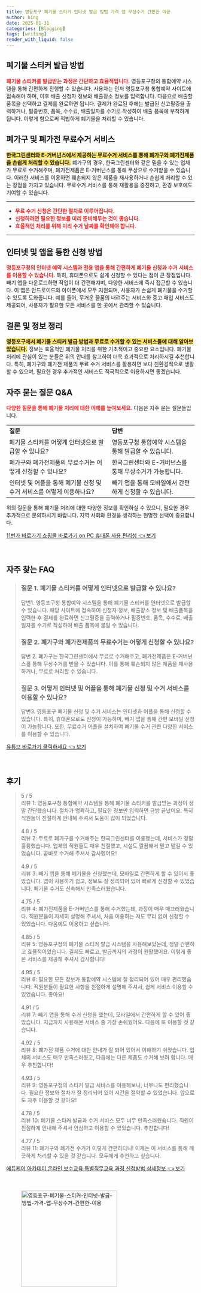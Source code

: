 ```yaml
---
title: 영등포구 폐기물 스티커 인터넷 발급 방법 가격 앱 무상수거 간편한 이용
author: bing
date: 2025-01-31
categories: [Blogging]
tags: [writing]
render_with_liquid: false
---
```



<h2 id='폐기물 스티커 발급 방법'>폐기물 스티커 발급 방법</h2>

<p><b><span style="color: #ee2323;">폐기물 스티커를 발급받는 과정은 간단하고 효율적입니다.</span></b> 영등포구청의 통합예약 시스템을 통해 간편하게 진행할 수 있습니다. 사용자는 먼저 영등포구청 통합예약 사이트에 접속해야 하며, 이후 배출 신청자 정보와 배출장소 정보를 입력합니다. 다음으로 배출할 품목을 선택하고 결제를 완료하면 됩니다. 결제가 완료된 후에는 발급된 신고필증을 출력하거나, 필증번호, 품목, 수수료, 배출일자를 수기로 작성하여 배출 품목에 부착하게 됩니다. 이렇게 함으로써 적법하게 폐기물을 처리할 수 있습니다.</p>

<h2 id='폐가구 및 폐가전 무료수거 서비스'>폐가구 및 폐가전 무료수거 서비스</h2>

<p><b><span style="background-color: #ffe066;">한국그린센터와 E-거버넌스에서 제공하는 무료수거 서비스를 통해 폐가구와 폐가전제품을 손쉽게 처리할 수 있습니다.</span></b> 폐가구의 경우, 한국그린센터와 같은 믿을 수 있는 업체가 무료로 수거해주며, 폐가전제품은 E-거버넌스를 통해 무상으로 수거받을 수 있습니다. 이러한 서비스를 이용하면 훼손되지 않은 제품을 재사용하거나 손쉽게 처리할 수 있는 장점을 가지고 있습니다. 무료수거 서비스를 통해 재활용을 증진하고, 환경 보호에도 기여할 수 있습니다.</p>

<hr />

<ul>
    <li><b><span style="color: #ee2323;">무료 수거 신청은 간단한 절차로 이루어집니다.</span></b></li>
    <li><b><span style="color: #ee2323;">신청하려면 필요한 정보를 미리 준비해두는 것이 좋습니다.</span></b></li>
    <li><b><span style="color: #ee2323;">효율적인 처리를 위해 미리 수거 날짜를 확인해야 합니다.</span></b></li>
</ul>

<hr />

<h2 id='인터넷 및 앱을 통한 신청 방법'>인터넷 및 앱을 통한 신청 방법</h2>

<p><b><span style="color: #ee2323;">영등포구청의 인터넷 예약 시스템과 전용 앱을 통해 간편하게 폐기물 신청과 수거 서비스를 이용할 수 있습니다.</span></b> 특히, 휴대폰으로도 쉽게 신청할 수 있다는 점이 큰 장점입니다. 빼기 앱을 다운로드하면 작업이 더 간편해지며, 다양한 서비스에 즉시 접근할 수 있습니다. 이 앱은 안드로이드와 아이폰에서 모두 지원되며, 사용자가 손쉽게 폐기물을 수거할 수 있도록 도와줍니다. 예를 들어, 무거운 물품의 내려주는 서비스와 중고 매입 서비스도 제공되어, 사용자가 필요한 모든 서비스를 한 곳에서 관리할 수 있습니다.</p>

<h2 id='결론 및 정보 정리'>결론 및 정보 정리</h2>

<p><b><span style="background-color: #ffe066;">영등포구에서 폐기물 스티커 발급 방법과 무료로 수거할 수 있는 서비스들에 대해 알아보았습니다.</span></b> 정보는 효율적인 폐기물 처리를 위한 기초적이고 중요한 요소입니다. 폐기물 처리에 관심이 있는 분들은 위의 안내를 참고하여 더욱 효과적으로 처리하시길 추천합니다. 특히, 폐가구와 폐가전 제품의 무료 수거 서비스를 활용하면 보다 친환경적으로 생활할 수 있으며, 필요한 경우 추가적인 서비스도 적극적으로 이용하시면 좋겠습니다.</p>

<h2 id='자주 묻는 질문 Q&A'>자주 묻는 질문 Q&A</h2>

<p><b><span style="color: #ee2323;">다양한 질문을 통해 폐기물 처리에 대한 이해를 높여보세요.</span></b> 다음은 자주 묻는 질문들입니다.</p>

<table>
    <tr>
        <td><b>질문</b></td>
        <td><b>답변</b></td>
    </tr>
    <tr>
        <td>폐기물 스티커를 어떻게 인터넷으로 발급할 수 있나요?</td>
        <td>영등포구청 통합예약 시스템을 통해 발급할 수 있습니다.</td>
    </tr>
    <tr>
        <td>폐가구와 폐가전제품의 무료수거는 어떻게 신청할 수 있나요?</td>
        <td>한국그린센터와 E-거버넌스를 통해 무상수거가 가능합니다.</td>
    </tr>
    <tr>
        <td>인터넷 및 어플을 통해 폐기물 신청 및 수거 서비스를 어떻게 이용하나요?</td>
        <td>빼기 앱을 통해 모바일에서 간편하게 신청할 수 있습니다.</td>
    </tr>
</table>

<p>위의 질문을 통해 폐기물 처리에 대한 다양한 정보를 확인하실 수 있으니, 필요한 경우 추가적으로 문의하시기 바랍니다. 지역 사회와 환경을 생각하는 현명한 선택이 중요합니다.</p>


<p><a class="click-button" title="11번가 바로가기 쇼핑몰 바로가기 on PC 휴대폰 사용 편리성" href="https://purplelist.github.io/posts/11%EB%B2%88%EA%B0%80-%EB%B0%94%EB%A1%9C%EA%B0%80%EA%B8%B0-%EC%87%BC%ED%95%91%EB%AA%B0-%EB%B0%94%EB%A1%9C%EA%B0%80%EA%B8%B0-on-PC-%ED%9C%B4%EB%8C%80%ED%8F%B0-%EC%82%AC%EC%9A%A9-%ED%8E%B8%EB%A6%AC%EC%84%B1/" rel="dofollow">11번가 바로가기 쇼핑몰 바로가기 on PC 휴대폰 사용 편리성 👈 보기</a></p><br>
<h2 id='자주_찾는_FAQ'>자주 찾는 FAQ</h2>
<div itemscope="" itemtype="https://schema.org/FAQPage"> 
<blockquote> 
<div itemscope="" itemprop="mainEntity" itemtype="https://schema.org/Question"> 
<h3 itemprop="name">질문 1. 폐기물 스티커를 어떻게 인터넷으로 발급할 수 있나요?</h3> 
<div itemscope="" itemprop="acceptedAnswer" itemtype="https://schema.org/Answer"> 
<span itemprop="text"> 
<p>답변1. 영등포구청 통합예약 시스템을 통해 폐기물 스티커를 인터넷으로 발급할 수 있습니다. 해당 사이트에 접속하여 신청자 정보, 배출장소 정보 및 배출품목을 입력한 후 결제를 완료하면 신고필증을 출력하거나 필증번호, 품목, 수수료, 배출일자를 수기로 작성하여 배출 품목에 붙일 수 있습니다.</p> 
</span> 
</div> 
</div> 

<div itemscope="" itemprop="mainEntity" itemtype="https://schema.org/Question"> 
<h3 itemprop="name">질문 2. 폐가구와 폐가전제품의 무료수거는 어떻게 신청할 수 있나요?</h3> 
<div itemscope="" itemprop="acceptedAnswer" itemtype="https://schema.org/Answer"> 
<span itemprop="text"> 
<p>답변 2. 폐가구는 한국그린센터에서 무료로 수거해주고, 폐가전제품은 E-거버넌스를 통해 무상수거를 받을 수 있습니다. 이를 통해 훼손되지 않은 제품을 재사용하거나, 무료로 처리할 수 있습니다.</p> 
</span> 
</div> 
</div> 

<div itemscope="" itemprop="mainEntity" itemtype="https://schema.org/Question"> 
<h3 itemprop="name">질문 3. 어떻게 인터넷 및 어플을 통해 폐기물 신청 및 수거 서비스를 이용할 수 있나요?</h3> 
<div itemscope="" itemprop="acceptedAnswer" itemtype="https://schema.org/Answer"> 
<span itemprop="text"> 
<p>답변3. 영등포구 폐기물 신청 및 수거 서비스는 인터넷과 어플을 통해 신청할 수 있습니다. 특히, 휴대폰으로도 신청이 가능하며, 빼기 앱을 통해 간편 모바일 신청이 가능합니다. 또한, 무료수거 어플을 설치하여 폐기물 수거 관련 다양한 서비스를 이용할 수 있습니다.</p> 
</span> 
</div> 
</div> 

</blockquote> 
</div>
<p><a class="click-button" title="유튜브 바로가기 클릭하세요" href="https://purplelist.github.io/posts/%EC%9C%A0%ED%8A%9C%EB%B8%8C-%EB%B0%94%EB%A1%9C%EA%B0%80%EA%B8%B0-%ED%81%B4%EB%A6%AD%ED%95%98%EC%84%B8%EC%9A%94/" rel="dofollow">유튜브 바로가기 클릭하세요 👈 보기</a></p><br>
<h2 id='후기'>후기</h2>
<div itemscope itemtype="https://schema.org/Product">
  <blockquote>
  <div itemprop="review" itemscope itemtype="https://schema.org/Review">
      <div itemprop="reviewRating" itemscope itemtype="https://schema.org/Rating"> <span itemprop="ratingValue">5</span> / <span itemprop="bestRating">5</span> </div>
      <span itemprop="reviewBody">리뷰 1: 영등포구청 통합예약 시스템을 통해 폐기물 스티커를 발급받는 과정이 정말 간단했습니다. 절차가 명확하고, 필요한 정보만 입력하면 금방 끝났어요. 특히 직원들이 친절하게 안내해 주셔서 도움이 많이 되었습니다.</span>
  </div>
  <br>
  <div itemprop="review" itemscope itemtype="https://schema.org/Review">
      <div itemprop="reviewRating" itemscope itemtype="https://schema.org/Rating"> <span itemprop="ratingValue">4.8</span> / <span itemprop="bestRating">5</span> </div>
      <span itemprop="reviewBody">리뷰 2: 무료로 폐가구를 수거해주는 한국그린센터를 이용했는데, 서비스가 정말 훌륭했습니다. 업체의 직원들도 매우 친절했고, 시설도 깔끔해서 믿고 맡길 수 있었습니다. 곧바로 수거해 주셔서 감사했어요!</span>
  </div>
  <br>
  <div itemprop="review" itemscope itemtype="https://schema.org/Review">
      <div itemprop="reviewRating" itemscope itemtype="https://schema.org/Rating"> <span itemprop="ratingValue">4.9</span> / <span itemprop="bestRating">5</span> </div>
      <span itemprop="reviewBody">리뷰 3: 빼기 앱을 통해 폐기물을 신청했는데, 모바일로 간편하게 할 수 있어서 좋았습니다. 앱이 사용하기 쉽고, 정보도 잘 정리되어 있어 빠르게 신청할 수 있었습니다. 폐기물 수거도 신속해서 만족스러웠습니다.</span>
  </div>
  <br>
  <div itemprop="review" itemscope itemtype="https://schema.org/Review">
      <div itemprop="reviewRating" itemscope itemtype="https://schema.org/Rating"> <span itemprop="ratingValue">4.75</span> / <span itemprop="bestRating">5</span> </div>
      <span itemprop="reviewBody">리뷰 4: 폐가전제품을 E-거버넌스를 통해 수거했는데, 과정이 매우 매끄러웠습니다. 직원분들이 자세히 설명해 주셔서, 처음 이용하는 저도 무리 없이 신청할 수 있었습니다. 다음에도 이용하고 싶습니다.</span>
  </div>
  <br>
  <div itemprop="review" itemscope itemtype="https://schema.org/Review">
      <div itemprop="reviewRating" itemscope itemtype="https://schema.org/Rating"> <span itemprop="ratingValue">4.85</span> / <span itemprop="bestRating">5</span> </div>
      <span itemprop="reviewBody">리뷰 5: 영등포구청의 폐기물 스티커 발급 시스템을 사용해보았는데, 정말 간편하고 효율적이었습니다. 결제도 빠르고, 발급까지의 과정이 원활했어요. 이렇게 좋은 서비스를 제공해 주셔서 감사합니다!</span>
  </div>
  <br>
  <div itemprop="review" itemscope itemtype="https://schema.org/Review">
      <div itemprop="reviewRating" itemscope itemtype="https://schema.org/Rating"> <span itemprop="ratingValue">4.95</span> / <span itemprop="bestRating">5</span> </div>
      <span itemprop="reviewBody">리뷰 6: 필요한 모든 정보가 통합예약 시스템에 잘 정리되어 있어 매우 편리했습니다. 직원분들이 필요한 사항을 친절하게 설명해 주셔서, 쉽게 서비스 이용할 수 있었습니다. 좋아요!</span>
  </div>
  <br>
  <div itemprop="review" itemscope itemtype="https://schema.org/Review">
      <div itemprop="reviewRating" itemscope itemtype="https://schema.org/Rating"> <span itemprop="ratingValue">4.91</span> / <span itemprop="bestRating">5</span> </div>
      <span itemprop="reviewBody">리뷰 7: 빼기 앱을 통해 수거 신청을 했는데, 모바일에서 간편하게 할 수 있어 좋았습니다. 지금까지 사용해본 서비스 중 가장 손쉬웠어요. 다음에 또 이용할 것 같습니다.</span>
  </div>
  <br>
  <div itemprop="review" itemscope itemtype="https://schema.org/Review">
      <div itemprop="reviewRating" itemscope itemtype="https://schema.org/Rating"> <span itemprop="ratingValue">4.92</span> / <span itemprop="bestRating">5</span> </div>
      <span itemprop="reviewBody">리뷰 8: 폐가전 제품 수거에 대한 안내가 잘 되어 있어서 이해하기 쉬웠습니다. 업체의 서비스도 매우 만족스러웠고, 다음에는 다른 제품도 수거해 보려 합니다. 매우 추천합니다!</span>
  </div>
  <br>
  <div itemprop="review" itemscope itemtype="https://schema.org/Review">
      <div itemprop="reviewRating" itemscope itemtype="https://schema.org/Rating"> <span itemprop="ratingValue">4.93</span> / <span itemprop="bestRating">5</span> </div>
      <span itemprop="reviewBody">리뷰 9: 영등포구청의 스티커 발급 서비스를 이용해보니, 너무나도 편리했습니다. 필요한 정보와 절차가 잘 정리되어 있어 시간을 절약할 수 있었습니다. 앞으로도 자주 이용할 것 같아요!</span>
  </div>
  <br>
  <div itemprop="review" itemscope itemtype="https://schema.org/Review">
      <div itemprop="reviewRating" itemscope itemtype="https://schema.org/Rating"> <span itemprop="ratingValue">4.78</span> / <span itemprop="bestRating">5</span> </div>
      <span itemprop="reviewBody">리뷰 10: 폐기물 스티커 발급과 수거 서비스 모두 너무 만족스러웠습니다. 직원이 친절하게 안내해 주셔서 안심하고 이용할 수 있었습니다. 추천합니다!</span>
  </div>
  <br>
  <div itemprop="review" itemscope itemtype="https://schema.org/Review">
      <div itemprop="reviewRating" itemscope itemtype="https://schema.org/Rating"> <span itemprop="ratingValue">4.77</span> / <span itemprop="bestRating">5</span> </div>
      <span itemprop="reviewBody">리뷰 11: 폐가구와 폐가전 수거가 이렇게 간편하다니! 이제는 이 서비스를 통해 깨끗하게 처리할 수 있을 것 같습니다. 모두에게 추천하고 싶습니다.</span>
  </div>
  </blockquote>
</div>
<p><a class="click-button" title="에듀케어 아카데미 온라인 보수교육 특별직무교육 과정 신청방법 상세정보" href="https://purplelist.github.io/posts/%EC%97%90%EB%93%80%EC%BC%80%EC%96%B4-%EC%95%84%EC%B9%B4%EB%8D%B0%EB%AF%B8-%EC%98%A8%EB%9D%BC%EC%9D%B8-%EB%B3%B4%EC%88%98%EA%B5%90%EC%9C%A1-%ED%8A%B9%EB%B3%84%EC%A7%81%EB%AC%B4%EA%B5%90%EC%9C%A1-%EA%B3%BC%EC%A0%95-%EC%8B%A0%EC%B2%AD%EB%B0%A9%EB%B2%95-%EC%83%81%EC%84%B8%EC%A0%95%EB%B3%B4/" rel="dofollow">에듀케어 아카데미 온라인 보수교육 특별직무교육 과정 신청방법 상세정보 👈 보기</a></p><br>
<figure class="image"><img src="https://purplelist.github.io/assets/img/thumbnail/영등포구-폐기물-스티커-인터넷-발급-방법-가격-앱-무상수거-간편한-이용.webp" alt="영등포구-폐기물-스티커-인터넷-발급-방법-가격-앱-무상수거-간편한-이용" width="256" height="256"></figure>